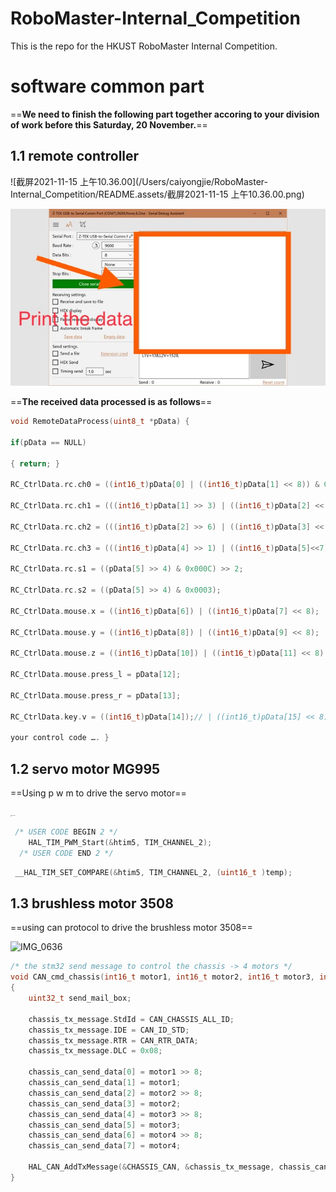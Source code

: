 # RoboMaster-Internal_Competition
This is the repo for the HKUST RoboMaster Internal Competition.



# software common part

==**We need to finish the following part together accoring to your division of work before this Saturday, 20 November.**==



## 1.1 remote controller

![截屏2021-11-15 上午10.36.00](/Users/caiyongjie/RoboMaster-Internal_Competition/README.assets/截屏2021-11-15 上午10.36.00.png)



![image2](https://github.com/Dannyrevenger/RoboMaster-Internal_Competition/blob/main/image/IMG_0633.jpg)

==**The received data processed is as follows**==

```c
void RemoteDataProcess(uint8_t *pData) { 

if(pData == NULL) 

{ return; }  

RC_CtrlData.rc.ch0 = ((int16_t)pData[0] | ((int16_t)pData[1] << 8)) & 0x07FF; 

RC_CtrlData.rc.ch1 = (((int16_t)pData[1] >> 3) | ((int16_t)pData[2] << 5)) & 0x07FF; 

RC_CtrlData.rc.ch2 = (((int16_t)pData[2] >> 6) | ((int16_t)pData[3] << 2) | ((int16_t)pData[4] << 10)) & 0x07FF; 

RC_CtrlData.rc.ch3 = (((int16_t)pData[4] >> 1) | ((int16_t)pData[5]<<7)) & 0x07FF;  

RC_CtrlData.rc.s1 = ((pData[5] >> 4) & 0x000C) >> 2; 

RC_CtrlData.rc.s2 = ((pData[5] >> 4) & 0x0003); 

RC_CtrlData.mouse.x = ((int16_t)pData[6]) | ((int16_t)pData[7] << 8); 

RC_CtrlData.mouse.y = ((int16_t)pData[8]) | ((int16_t)pData[9] << 8); 

RC_CtrlData.mouse.z = ((int16_t)pData[10]) | ((int16_t)pData[11] << 8); 

RC_CtrlData.mouse.press_l = pData[12]; 

RC_CtrlData.mouse.press_r = pData[13]; 

RC_CtrlData.key.v = ((int16_t)pData[14]);// | ((int16_t)pData[15] << 8); //

your control code …. } 
```

## 1.2 servo motor MG995

==Using p w m to drive the servo motor==

<img src="/Users/caiyongjie/RoboMaster-Internal_Competition/README.assets/IMG_0635.JPG" alt="IMG_0635" style="zoom:10%;" />

```c
 /* USER CODE BEGIN 2 */
	HAL_TIM_PWM_Start(&htim5, TIM_CHANNEL_2);
  /* USER CODE END 2 */
```



```c
 __HAL_TIM_SET_COMPARE(&htim5, TIM_CHANNEL_2, (uint16_t )temp);
```



## 1.3 brushless motor 3508

==using can protocol to drive the brushless motor 3508==

![IMG_0636](/Users/caiyongjie/RoboMaster-Internal_Competition/README.assets/IMG_0636.JPG)

```c
/* the stm32 send message to control the chassis -> 4 motors */
void CAN_cmd_chassis(int16_t motor1, int16_t motor2, int16_t motor3, int16_t motor4) 
{ 
	uint32_t send_mail_box; 
	
	chassis_tx_message.StdId = CAN_CHASSIS_ALL_ID; 
	chassis_tx_message.IDE = CAN_ID_STD; 
	chassis_tx_message.RTR = CAN_RTR_DATA;
	chassis_tx_message.DLC = 0x08; 
	
	chassis_can_send_data[0] = motor1 >> 8; 
	chassis_can_send_data[1] = motor1; 
	chassis_can_send_data[2] = motor2 >> 8; 
	chassis_can_send_data[3] = motor2; 
	chassis_can_send_data[4] = motor3 >> 8; 
	chassis_can_send_data[5] = motor3; 
	chassis_can_send_data[6] = motor4 >> 8; 
	chassis_can_send_data[7] = motor4; 
	
	HAL_CAN_AddTxMessage(&CHASSIS_CAN, &chassis_tx_message, chassis_can_send_data, &send_mail_box); 
}

```



